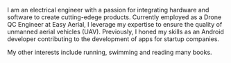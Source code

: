 I am an electrical engineer with a passion for integrating hardware and software to create cutting-edege products. Currently employed as a Drone QC Engineer at Easy Aerial, I leverage my expertise to ensure the quality of unmanned aerial vehicles (UAV). Previously, I honed my skills as an Android developer contributing to the development of apps for startup companies.

My other interests include running, swimming and reading many books.
